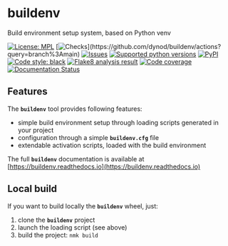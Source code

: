 # buildenv
Build environment setup system, based on Python venv

<!-- NMK-BADGES-BEGIN -->
[![License: MPL](https://img.shields.io/github/license/dynod/buildenv?color=green)](https://github.com/dynod/buildenv/blob/main/LICENSE)
[![Checks](https://img.shields.io/github/actions/workflow/status/dynod/buildenv/build.yml?branch=main&label=build%20%26%20u.t.)](https://github.com/dynod/buildenv/actions?query=branch%3Amain)
[![Issues](https://img.shields.io/github/issues-search/dynod/buildenv?label=issues&query=is%3Aopen+is%3Aissue)](https://github.com/dynod/buildenv/issues?q=is%3Aopen+is%3Aissue)
[![Supported python versions](https://img.shields.io/badge/python-3.8%20--%203.12-blue)](https://www.python.org/)
[![PyPI](https://img.shields.io/pypi/v/buildenv)](https://pypi.org/project/buildenv/)
[![Code style: black](https://img.shields.io/badge/code%20style-black-000000.svg)](https://github.com/psf/black)
[![Flake8 analysis result](https://img.shields.io/badge/flake8-0-green)](https://flake8.pycqa.org/)
[![Code coverage](https://img.shields.io/codecov/c/github/dynod/buildenv)](https://app.codecov.io/gh/dynod/buildenv)
[![Documentation Status](https://readthedocs.org/projects/buildenv/badge/?version=stable)](https://buildenv.readthedocs.io/)
<!-- NMK-BADGES-END -->

## Features

The **`buildenv`** tool provides following features:
* simple build environment setup through loading scripts generated in your project
* configuration through a simple **`buildenv.cfg`** file
* extendable activation scripts, loaded with the build environment

The full **`buildenv`** documentation is available at [https://buildenv.readthedocs.io](https://buildenv.readthedocs.io)

## Local build

If you want to build locally the **`buildenv`** wheel, just:
1. clone the **`buildenv`** project
1. launch the loading script (see above)
1. build the project: `nmk build`

